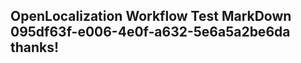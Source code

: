 <properties
ms.topic="hero-topic"
ms.test1="hero-topic"
ms.test2="test"/>

## OpenLocalization Workflow Test MarkDown 095df63f-e006-4e0f-a632-5e6a5a2be6da thanks!
